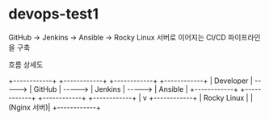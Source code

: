 # devops-test1
GitHub → Jenkins → Ansible → Rocky Linux 서버로 이어지는 CI/CD 파이프라인을 구축

흐름 상세도

+------------+          +------------+          +------------+          +------------+
|  Developer |  ----->  |  GitHub    |  ----->  |  Jenkins   |  ----->  |  Ansible   |
+------------+          +------------+          +------------+          +------------+
                                                                            |
                                                                            v
                                                                          +------------+
                                                                         |  Rocky Linux |
                                                                         |  (Nginx 서버)|
                                                                          +------------+
